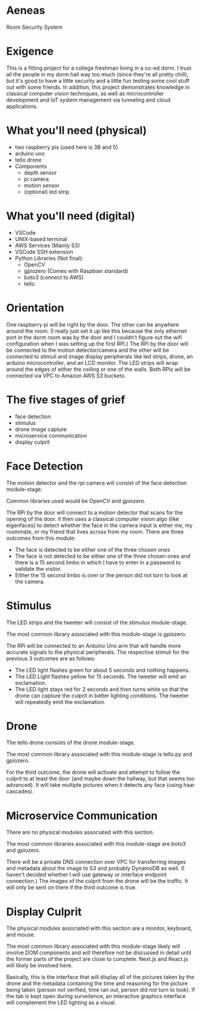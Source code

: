 # Aeneas
Room Security System

# Exigence
This is a fitting project for a college freshman living in a co-ed dorm. I trust all the
people in my dorm hall way too much (since they're all pretty chill), but it's good to have 
a little security and a little fun testing some cool stuff out with some friends. In addition,
this project demonstrates knowledge in classical computer vision techniques, as well as 
microcontroller development and IoT system management via tunneling and cloud applications.


# What you'll need (physical)
* two raspberry pis (used here is 3B and 5)
* arduino uno 
* tello drone
* Components
  * depth sensor
  * pi camera
  * motion sensor
  * (optional) led strip


# What you'll need (digital)
* VSCode
* UNIX-based terminal
* AWS Services (Mainly S3)
* VSCode SSH extension
* Python Libraries (Not final):
  * OpenCV
  * gpiozero (Comes with Raspbian standard)
  * boto3 (connect to AWS)
  * tello


# Orientation
One raspberry pi will be right by the door. The other can be anywhere around the room.
(I really just set it up like this because the only ethernet port in the dorm room was by the door and I couldn't figure out the wifi configuration when I was setting up the first RPi.)
The RPi by the door will be connected to the motion detector/camera and the other will be 
connected to stimuli and image display peripherals like led strips, drone, an arduino
microcontroller, and an LCD monitor. The LED strips will wrap around the edges of either 
the ceiling or one of the walls.
Both RPis will be connected via VPC to Amazon AWS S3 buckets.
  

# The five stages of grief
* face detection
* stimulus
* drone image capture
* microservice communication
* display culprit


# Face Detection
The motion detector and the rpi camera will consist of the face detection module-stage.

Common libraries used would be OpenCV and gpiozero.

The RPi by the door will connect to a motion detector that scans for the opening of the door. 
it then uses a classical computer vision algo (like eigenfaces) to detect whether the face in 
the camera input is either me, my roommate, or my friend that lives across from my room.
There are three outcomes from this module:
* The face is detected to be either one of the three chosen ones
* The face is not detected to be either one of the three chosen ones and there
is a 15 second limbo in which I have to enter in a password to validate the visitor.
* Either the 15 second limbo is over or the person did not turn to look at the camera.


# Stimulus
The LED strips and the tweeter will consist of the stimulus module-stage. 

The most common library associated with this module-stage is gpiozero.

The RPi will be connected to an Arduino Uno arm that will handle more accurate signals 
to the physical peripherals.
The respective stimuli for the previous 3 outcomes are as follows:
* The LED light flashes green for about 5 seconds and nothing happens.
* The LED Light flashes yellow for 15 seconds. The tweeter will emit an exclamation.
* The LED light stays red for 2 seconds and then turns white so that the drone can capture
the culprit in better lighting conditions. The tweeter will repeatedly emit the exclamation.


# Drone
The tello drone consists of the drone module-stage.

The most common library associated with this module-stage is tello.py and gpiozero.

For the third outcome, the drone will activate and attempt to follow the culprit to at least 
the door (and maybe down the hallway, but that seems too advanced). It will take multiple 
pictures when it detects any face (using haar cascades).


# Microservice Communication
There are no physical modules associated with this section.

The most common libraries associated with this module-stage are boto3 and gpiozero.

There will be a private DNS connection over VPC for transferring images and metadata 
about the image to S3 and probably DynamoDB as well. (I haven't decided whether I will
use gateway or interface endpoint connection.) The images of the culprit from 
the drone will be the traffic. It will only be sent on there if the third outcome is true.

# Display Culprit
The physical modules associated with this section are a monitor, keyboard, and mouse.

The most common library associated with this module-stage likely will involve DOM components 
and will therefore not be discussed in detail until the former parts of the project are close 
to complete. Next.js and React.js will likely be involved here.

Basically, this is the interface that will display all of the pictures taken by the drone and 
the metadata containing the time and reasoning for the picture being taken (person not 
verified, time ran out, person did not turn to look). If the tab is kept open during 
surveilence, an interactive graphics interface will complement the LED lighting as a visual.


